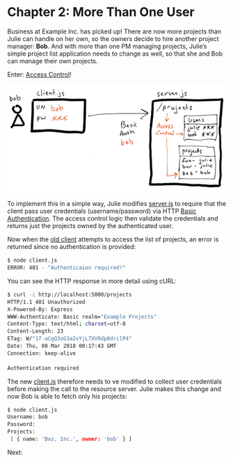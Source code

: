 # Chapter 2: More Than One User

Business at Example Inc. has picked up! There are now more projects than Julie can handle on her own, so the owners decide to hire another project manager: **Bob**. And with more than one PM managing projects, Julie’s simple project list application needs to change as well, so that she and Bob can manage their own projects. 

Enter: [Access Control](../terms.md#access-control)!

![](./diagram-01.png)

To implement this in a simple way, Julie modifies [server.js](./server.js) to require that the client pass user credentials (username/password) via HTTP [Basic Authentication](https://tools.ietf.org/html/rfc7617). The access control logic then validate the credentials and returns just the projects owned by the authenticated user.

Now when the [old client](../01-a-simple-resource-server/client.js) attempts to access the list of projects, an error is returned since no authentication is provided:

```bash
$ node client.js
ERROR: 401 - "Authenticaion required!"
```

You can see the HTTP response in more detail using cURL:

```bash
$ curl -i http://localhost:5000/projects
HTTP/1.1 401 Unauthorized
X-Powered-By: Express
WWW-Authenticate: Basic realm="Example Projects"
Content-Type: text/html; charset=utf-8
Content-Length: 23
ETag: W/"17-aCgQ3oG3a2vYjL7XV0dp8drclP4"
Date: Thu, 08 Mar 2018 00:17:43 GMT
Connection: keep-alive

Authentication required
```

The new [client.js](./client.js) therefore needs to ve modified to collect user credentials before making the call to the resource server. Julie makes this change and now Bob is able to fetch only his projects:

```bash
$ node client.js
Username: bob
Password:
Projects:
 [ { name: 'Baz, Inc.', owner: 'bob' } ]
```

Next: 
